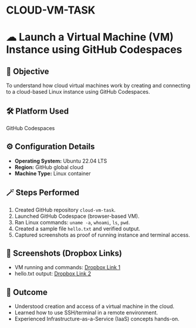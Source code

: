 # CLOUD-VM-TASK
# ☁ Launch a Virtual Machine (VM) Instance using GitHub Codespaces

## 🎯 Objective
To understand how cloud virtual machines work by creating and connecting to a cloud-based Linux instance using GitHub Codespaces.

## 🛠 Platform Used
GitHub Codespaces 

## ⚙️ Configuration Details
- **Operating System:** Ubuntu 22.04 LTS  
- **Region:** GitHub global cloud  
- **Machine Type:** Linux container 

## 🪄 Steps Performed
1. Created GitHub repository `cloud-vm-task`.  
2. Launched GitHub Codespace (browser-based VM).  
3. Ran Linux commands: `uname -a`, `whoami`, `ls`, `pwd`.  
4. Created a sample file `hello.txt` and verified output.  
5. Captured screenshots as proof of running instance and terminal access.

## 📸 Screenshots (Dropbox Links)
- VM running and commands: [Dropbox Link 1](https://www.dropbox.com/scl/fi/p9v7h7953g4oq0xkbhy1c/codespace_running.png?rlkey=78tkqd9w71gu3q497ommg41rt&st=zywaiel0&dl=0)  
- hello.txt output: [Dropbox Link 2](https://www.dropbox.com/scl/fi/bfizq3757x5qu7x2e41q3/hello_file.png?rlkey=51kklul24kmhoz05fu58jtsct&st=luvb9khd&dl=0)

## 🧩 Outcome
- Understood creation and access of a virtual machine in the cloud.  
- Learned how to use SSH/terminal in a remote environment.  
- Experienced Infrastructure-as-a-Service (IaaS) concepts hands-on.
